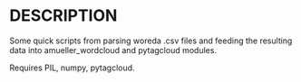 DESCRIPTION
===============
Some quick scripts from parsing woreda .csv files and feeding the resulting data 
into amueller_wordcloud and pytagcloud modules.

Requires PIL, numpy, pytagcloud.

